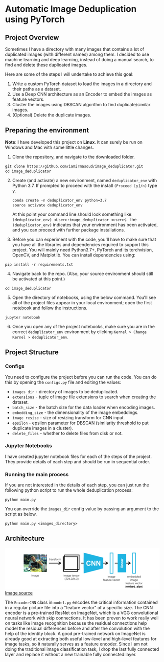 # Automatic Image Deduplication using PyTorch

## Project Overview
Sometimes I have a directory with many images that contains a lot of duplicated images (with different names) among them. I decided to use machine learning and deep learning, instead of doing a manual search, to find and delete these duplicated images. 

Here are some of the steps I will undertake to achieve this goal:
1. Write a custom PyTorch dataset to load the images in a directory and their paths as a dataset.
2. Use a Deep CNN architecture as an Encoder to embed the images as feature vectors.
3. Cluster the images using DBSCAN algorithm to find duplicate/similar images.
4. (Optional) Delete the duplicate images.


## Preparing the environment
**Note**: I have developed this project on __Linux__. It can surely be run on Windows and Mac with some little changes.

1. Clone the repository, and navigate to the downloaded folder.
```
git clone https://github.com/iamirmasoud/image_deduplicator.git
cd image_deduplicator
```

2. Create (and activate) a new environment, named `deduplicator_env` with Python 3.7. If prompted to proceed with the install `(Proceed [y]/n)` type y.

	```shell
	conda create -n deduplicator_env python=3.7
	source activate deduplicator_env
	```
	
	At this point your command line should look something like: `(deduplicator_env) <User>:image_deduplicator <user>$`. The `(deduplicator_env)` indicates that your environment has been activated, and you can proceed with further package installations.

3. Before you can experiment with the code, you'll have to make sure that you have all the libraries and dependencies required to support this project. You will mainly need Python3.7+, PyTorch and its torchvision, OpenCV, and Matplotlib. You can install  dependencies using:
```
pip install -r requirements.txt
```

4. Navigate back to the repo. (Also, your source environment should still be activated at this point.)
```shell
cd image_deduplicator
```

5. Open the directory of notebooks, using the below command. You'll see all of the project files appear in your local environment; open the first notebook and follow the instructions.
```shell
jupyter notebook
```

6. Once you open any of the project notebooks, make sure you are in the correct `deduplicator_env` environment by clicking `Kernel > Change Kernel > deduplicator_env`.

## Project Structure

### Configs
You need to configure the project before you can run the code. You can do this by opening the `configs.py` file and editing the values:

- `images_dir` - directory of images to be deduplicated. 
- `extensions` - tuple of image file extensions to search when creating the dataset.
- `batch_size` - the batch size for the data loader when encoding images. 
- `embedding_size` - the dimensionality of the image embeddings. 
- `image_resize` - size of resizing transform for CNN input.
- `epsilon` - epsilon parameter for DBSCAN (similarity threshold to put duplicate images in a cluster).
- `delete_files` - whether to delete files from disk or not.

### Jupyter Notebooks
I have created jupyter notebook files for each of the steps of the project. They provide details of each step and should be run in sequential order.

### Running the main process

If you are not interested in the details of each step, you can just run the following python script to run the whole deduplication process:

```shell 
python main.py 
```

You can override the `images_dir` config value by passing an argument to the script as below.

```shell 
python main.py <images_directory> 
```


## Architecture
![Encoder Model](assets/encoder.png?raw=true) [Image source](https://arxiv.org/pdf/1411.4555.pdf)

The `EncoderCNN` class in `model.py` encodes the critical information contained in a regular picture file into a "feature vector" of a specific size. The CNN encoder is a pre-trained ResNet on ImageNet, which is a VGG convolutional neural network with skip connections. It has been proven to work really well on tasks like image recognition because the residual connections help model the residual differences before and after the convolution with the help of the identity block. A good pre-trained network on ImageNet is already good at extracting both useful low-level and high-level features for image tasks, so it naturally serves as a feature encoder. Since I am not doing the traditional image classification task, I drop the last fully connected layer and replace it without a new trainable fully connected layer.



